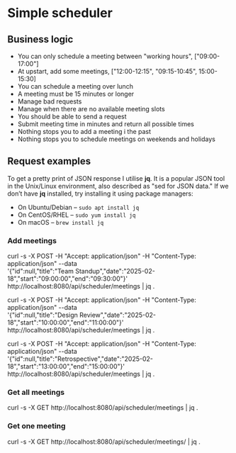 # Simple scheduler

## Business logic

* You can only schedule a meeting between "working hours", ["09:00-17:00"]
* At upstart, add some meetings, ["12:00-12:15", "09:15-10:45", 15:00-15:30]
* You can schedule a meeting over lunch
* A meeting must be 15 minutes or longer
* Manage bad requests
* Manage when there are no available meeting slots
* You should be able to send a request
* Submit meeting time in minutes and return all possible times
* Nothing stops you to add a meeting i the past
* Nothing stops you to schedule meetings on weekends and holidays

## Request examples

To get a pretty print of JSON response I utilise **jq**. It is a popular JSON tool in the Unix/Linux environment, also described as "sed for JSON data."
If we don’t have **jq** installed, try installing it using package managers:

* On Ubuntu/Debian – `sudo apt install jq`
* On CentOS/RHEL – `sudo yum install jq`
* On macOS – `brew install jq`

### Add meetings

curl -s -X POST -H "Accept: application/json" -H "Content-Type: application/json" --data \
'{"id":null,"title":"Team Standup","date":"2025-02-18","start":"09:00:00","end":"09:30:00"}' \
http://localhost:8080/api/scheduler/meetings | jq .

curl -s -X POST -H "Accept: application/json" -H "Content-Type: application/json" --data \
'{"id":null,"title":"Design Review","date":"2025-02-18","start":"10:00:00","end":"11:00:00"}' \
http://localhost:8080/api/scheduler/meetings | jq .

curl -s -X POST -H "Accept: application/json" -H "Content-Type: application/json" --data \
'{"id":null,"title":"Retrospective","date":"2025-02-18","start":"13:00:00","end":"15:00:00"}' \
http://localhost:8080/api/scheduler/meetings | jq .

### Get all meetings

curl -s -X GET http://localhost:8080/api/scheduler/meetings | jq .

### Get one meeting

curl -s -X GET http://localhost:8080/api/scheduler/meetings/<id> | jq .

